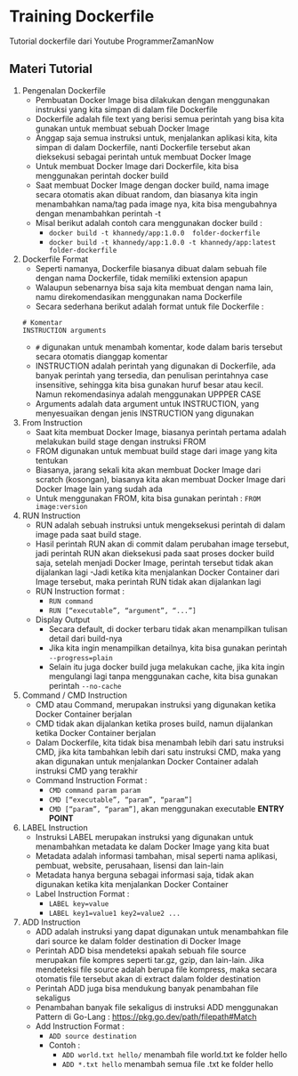# Training Dockerfile

Tutorial dockerfile dari Youtube ProgrammerZamanNow

## Materi Tutorial

1. Pengenalan Dockerfile
    - Pembuatan Docker Image bisa dilakukan dengan menggunakan instruksi yang kita simpan di dalam file Dockerfile
    - Dockerfile adalah file text yang berisi semua perintah yang bisa kita gunakan untuk membuat sebuah Docker Image
    - Anggap saja semua instruksi untuk, menjalankan aplikasi kita, kita simpan di dalam Dockerfile, nanti Dockerfile tersebut akan dieksekusi sebagai perintah untuk membuat Docker Image
    - Untuk membuat Docker Image dari Dockerfile, kita bisa menggunakan perintah docker build
    - Saat membuat Docker Image dengan docker build, nama image secara otomatis akan dibuat random, dan biasanya kita ingin menambahkan nama/tag pada image nya, kita bisa mengubahnya dengan menambahkan perintah -t
    - Misal berikut adalah contoh cara menggunakan docker build :
        - `docker build -t khannedy/app:1.0.0  folder-dockerfile`
        - `docker build -t khannedy/app:1.0.0 -t khannedy/app:latest folder-dockerfile`
2. Dockerfile Format
    - Seperti namanya, Dockerfile biasanya dibuat dalam sebuah file dengan nama Dockerfile, tidak memiliki extension apapun
    - Walaupun sebenarnya bisa saja kita membuat dengan nama lain, namu direkomendasikan menggunakan nama Dockerfile
    - Secara sederhana berikut adalah format untuk file Dockerfile :
    ```
    # Komentar
    INSTRUCTION arguments
    ```
    - `#` digunakan untuk menambah komentar, kode dalam baris tersebut secara otomatis dianggap komentar
    - INSTRUCTION adalah perintah yang digunakan di Dockerfile, ada banyak perintah yang tersedia, dan penulisan perintahnya case insensitive, sehingga kita bisa gunakan huruf besar atau kecil. Namun rekomendasinya adalah menggunakan UPPPER CASE
    - Arguments adalah data argument untuk INSTRUCTION, yang menyesuaikan dengan jenis INSTRUCTION yang digunakan
3. From Instruction
    - Saat kita membuat Docker Image, biasanya perintah pertama adalah melakukan build stage dengan instruksi FROM
    - FROM digunakan untuk membuat build stage dari image yang kita tentukan
    - Biasanya, jarang sekali kita akan membuat Docker Image dari scratch (kosongan), biasanya kita akan membuat Docker Image dari Docker Image lain yang sudah ada
    - Untuk menggunakan FROM, kita bisa gunakan perintah : `FROM image:version`
4. RUN Instruction
    - RUN adalah sebuah instruksi untuk mengeksekusi perintah di dalam image pada saat build stage.
    - Hasil perintah RUN akan di commit dalam perubahan image tersebut, jadi perintah RUN akan dieksekusi pada saat proses docker build saja, setelah menjadi Docker Image, perintah tersebut tidak akan dijalankan lagi
    -Jadi ketika kita menjalankan Docker Container dari Image tersebut, maka perintah RUN tidak akan dijalankan lagi
    - RUN Instruction format :
        - `RUN command`
        - `RUN [“executable”, “argument”, “...”]`
    - Display Output
        - Secara default, di docker terbaru tidak akan menampilkan tulisan detail dari build-nya
        - Jika kita ingin menampilkan detailnya, kita bisa gunakan perintah `--progress=plain`
        - Selain itu juga docker build juga melakukan cache, jika kita ingin mengulangi lagi tanpa menggunakan cache, kita bisa gunakan perintah `--no-cache`
5. Command / CMD Instruction
    - CMD atau Command, merupakan instruksi yang digunakan ketika Docker Container berjalan
    - CMD tidak akan dijalankan ketika proses build, namun dijalankan ketika Docker Container berjalan
    - Dalam Dockerfile, kita tidak bisa menambah lebih dari satu instruksi CMD, jika kita tambahkan lebih dari satu instruksi CMD, maka yang akan digunakan untuk menjalankan Docker Container adalah instruksi CMD yang terakhir
    - Command Instruction Format :
        - `CMD command param param`
        - `CMD [“executable”, “param”, “param”]`
        - `CMD [“param”, “param”]`, akan menggunakan executable **ENTRY POINT**
6. LABEL Instruction
    - Instruksi LABEL merupakan instruksi yang digunakan untuk menambahkan metadata ke dalam Docker Image yang kita buat
    - Metadata adalah informasi tambahan, misal seperti nama aplikasi, pembuat, website, perusahaan, lisensi dan lain-lain
    - Metadata hanya berguna sebagai informasi saja, tidak akan digunakan ketika kita menjalankan Docker Container
    - Label Instruction Format : 
        - `LABEL key=value`
        - `LABEL key1=value1 key2=value2 ...`
7. ADD Instruction
    - ADD adalah instruksi yang dapat digunakan untuk menambahkan file dari source ke dalam folder destination di Docker Image
    - Perintah ADD bisa mendeteksi apakah sebuah file source merupakan file kompres seperti tar.gz, gzip, dan lain-lain. Jika mendeteksi file source adalah berupa file kompress, maka secara otomatis file tersebut akan di extract dalam folder destination
    - Perintah ADD juga bisa mendukung banyak penambahan file sekaligus
    - Penambahan banyak file sekaligus di instruksi ADD menggunakan Pattern di Go-Lang : https://pkg.go.dev/path/filepath#Match
    - Add Instruction Format : 
        - `ADD source destination`
        - Contoh :
            - `ADD world.txt hello/` menambah file world.txt ke folder hello
            - `ADD *.txt hello` menambah semua file .txt ke folder hello